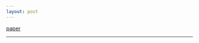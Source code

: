 ```yaml
---
layout: post
---
```


[paper](https://pubs.rsc.org/en/content/articlehtml/1992/cc/c7cc01925d)

---

